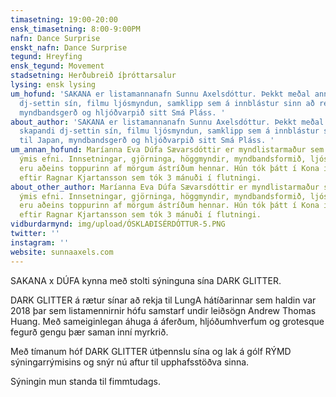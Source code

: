 ```yaml
---
timasetning: 19:00-20:00
ensk_timasetning: 8:00-9:00PM
nafn: Dance Surprise
enskt_nafn: Dance Surprise
tegund: Hreyfing
ensk_tegund: Movement
stadsetning: Herðubreið íþróttarsalur
lysing: ensk lysing
um_hofund: 'SAKANA er listamannanafn Sunnu Axelsdóttur. Þekkt meðal annars fyrir skapandi
  dj-settin sín, filmu ljósmyndun, samklipp sem á innblástur sinn að rekja til Japan,
  myndbandsgerð og hljóðvarpið sitt Smá Pláss. '
about_author: 'SAKANA er listamannanafn Sunnu Axelsdóttur. Þekkt meðal annars fyrir
  skapandi dj-settin sín, filmu ljósmyndun, samklipp sem á innblástur sinn að rekja
  til Japan, myndbandsgerð og hljóðvarpið sitt Smá Pláss. '
um_annan_hofund: Maríanna Eva Dúfa Sævarsdóttir er myndlistarmaður sem vinnur með
  ýmis efni. Innsetningar, gjörninga, höggmyndir, myndbandsformið, ljósmyndun og hljóð
  eru aðeins toppurinn af mörgum ástríðum hennar. Hún tók þátt í Kona í E, gjörningi
  eftir Ragnar Kjartansson sem tók 3 mánuði í flutningi.
about_other_author: Maríanna Eva Dúfa Sævarsdóttir er myndlistarmaður sem vinnur með
  ýmis efni. Innsetningar, gjörninga, höggmyndir, myndbandsformið, ljósmyndun og hljóð
  eru aðeins toppurinn af mörgum ástríðum hennar. Hún tók þátt í Kona í E, gjörningi
  eftir Ragnar Kjartansson sem tók 3 mánuði í flutningi.
vidburdarmynd: img/upload/ÓSKLAÐISÉRDÓTTUR-5.PNG
twitter: ''
instagram: ''
website: sunnaaxels.com
---
```


SAKANA x DÚFA kynna með stolti sýninguna sína DARK GLITTER.  
  
DARK GLITTER á rætur sínar að rekja til LungA hátíðarinnar sem haldin var 2018 þar sem listamennirnir hófu samstarf undir leiðsögn Andrew Thomas Huang. Með sameiginlegan áhuga á áferðum, hljóðumhverfum og grotesque fegurð gengu þær saman inní myrkrið.  
  
Með tímanum hóf DARK GLITTER útþennslu sína og lak á gólf RÝMD sýningarrýmisins og snýr nú aftur til upphafsstöðva sinna.  
  
Sýningin mun standa til fimmtudags.